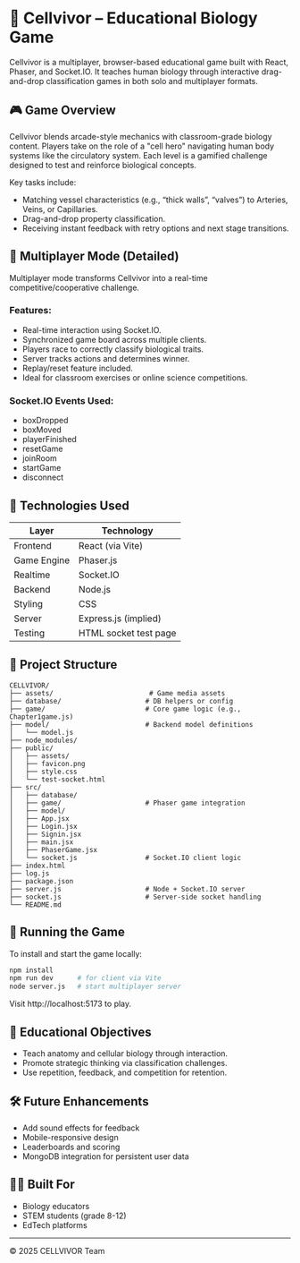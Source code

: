 # 🧬 Cellvivor – Educational Biology Game

Cellvivor is a multiplayer, browser-based educational game built with React, Phaser, and Socket.IO. It teaches human biology through interactive drag-and-drop classification games in both solo and multiplayer formats.

## 🎮 Game Overview

Cellvivor blends arcade-style mechanics with classroom-grade biology content. Players take on the role of a "cell hero" navigating human body systems like the circulatory system. Each level is a gamified challenge designed to test and reinforce biological concepts.

Key tasks include:
- Matching vessel characteristics (e.g., “thick walls”, “valves”) to Arteries, Veins, or Capillaries.
- Drag-and-drop property classification.
- Receiving instant feedback with retry options and next stage transitions.

## 🔗 Multiplayer Mode (Detailed)

Multiplayer mode transforms Cellvivor into a real-time competitive/cooperative challenge.

### Features:
- Real-time interaction using Socket.IO.
- Synchronized game board across multiple clients.
- Players race to correctly classify biological traits.
- Server tracks actions and determines winner.
- Replay/reset feature included.
- Ideal for classroom exercises or online science competitions.

### Socket.IO Events Used:
- boxDropped
- boxMoved
- playerFinished
- resetGame
- joinRoom
- startGame
- disconnect

## 🧪 Technologies Used

| Layer       | Technology        |
|-------------|-------------------|
| Frontend    | React (via Vite)  |
| Game Engine | Phaser.js         |
| Realtime    | Socket.IO         |
| Backend     | Node.js           |
| Styling     | CSS               |
| Server      | Express.js (implied) |
| Testing     | HTML socket test page |

## 📂 Project Structure

```
CELLVIVOR/
├── assets/                        # Game media assets
├── database/                     # DB helpers or config
├── game/                         # Core game logic (e.g., Chapter1game.js)
├── model/                        # Backend model definitions
│   └── model.js
├── node_modules/                 
├── public/
│   ├── assets/
│   ├── favicon.png
│   ├── style.css
│   └── test-socket.html
├── src/
│   ├── database/
│   ├── game/                     # Phaser game integration
│   ├── model/
│   ├── App.jsx
│   ├── Login.jsx
│   ├── Signin.jsx
│   ├── main.jsx
│   ├── PhaserGame.jsx
│   └── socket.js                 # Socket.IO client logic
├── index.html                    
├── log.js                        
├── package.json                 
├── server.js                     # Node + Socket.IO server
├── socket.js                     # Server-side socket handling
└── README.md
```

## 🚀 Running the Game

To install and start the game locally:

```bash
npm install
npm run dev      # for client via Vite
node server.js   # start multiplayer server
```

Visit http://localhost:5173 to play.

## 🧠 Educational Objectives

- Teach anatomy and cellular biology through interaction.
- Promote strategic thinking via classification challenges.
- Use repetition, feedback, and competition for retention.

## 🛠 Future Enhancements

- Add sound effects for feedback
- Mobile-responsive design
- Leaderboards and scoring
- MongoDB integration for persistent user data

## 👩‍🏫 Built For

- Biology educators
- STEM students (grade 8-12)
- EdTech platforms

---

© 2025 CELLVIVOR Team
